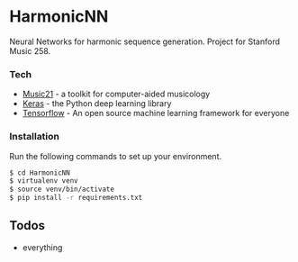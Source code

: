# HarmonicNN

Neural Networks for harmonic sequence generation. Project for Stanford Music 258.


### Tech

* [Music21](http://web.mit.edu/music21/) - a toolkit for computer-aided musicology
* [Keras](https://keras.io/) - the Python deep learning library
* [Tensorflow](https://www.tensorflow.org/) - An open source machine learning framework for everyone


### Installation

Run the following commands to set up your environment.

```sh
$ cd HarmonicNN
$ virtualenv venv
$ source venv/bin/activate
$ pip install -r requirements.txt
```


## Todos

 - everything